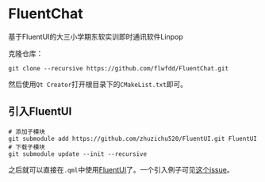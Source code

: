 # FluentChat
基于FluentUI的大三小学期东软实训即时通讯软件Linpop

克隆仓库：
```shell
git clone --recursive https://github.com/flwfdd/FluentChat.git
```

然后使用`Qt Creator`打开根目录下的`CMakeList.txt`即可。

## 引入FluentUI

```shell
# 添加子模块
git submodule add https://github.com/zhuzichu520/FluentUI.git FluentUI
# 下载子模块
git submodule update --init --recursive
```

之后就可以直接在`.qml`中使用[FluentUI](https://github.com/zhuzichu520/FluentUI)了。一个引入例子可见[这个issue](https://github.com/zhuzichu520/FluentUI)。
